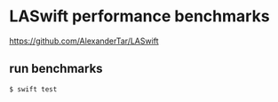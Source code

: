 # LASwift performance benchmarks

https://github.com/AlexanderTar/LASwift


## run benchmarks

```
$ swift test
```
